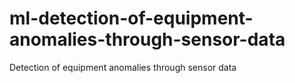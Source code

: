 # ml-detection-of-equipment-anomalies-through-sensor-data
Detection of equipment anomalies through sensor data
